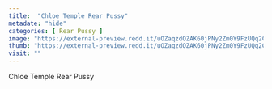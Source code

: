 ```yaml
---
title:  "Chloe Temple Rear Pussy"
metadate: "hide"
categories: [ Rear Pussy ]
image: "https://external-preview.redd.it/uOZaqzdOZAK60jPNy2Zm0Y9FzUQq2CAn3CragBIFaaI.jpg?auto=webp&s=c93e4d5a6be6f2d27cfe6c4979db27237f386a3b"
thumb: "https://external-preview.redd.it/uOZaqzdOZAK60jPNy2Zm0Y9FzUQq2CAn3CragBIFaaI.jpg?width=1080&crop=smart&auto=webp&s=9993c0237f8540cf5342c28b99c73a10c5f4fde5"
visit: ""
---
```

Chloe Temple Rear Pussy
